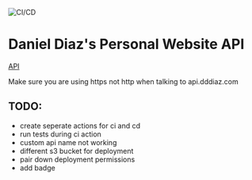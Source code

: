 ![CI/CD](https://github.com/dddiaz/api.dddiaz.com/workflows/CI/CD/badge.svg)

# Daniel Diaz's Personal Website API

[API](https://api.dddiaz.com/birthday)

Make sure you are using https not http when talking to api.dddiaz.com

## TODO:
- create seperate actions for ci and cd
- run tests during ci action
- custom api name not working
- different s3 bucket for deployment
- pair down deployment permissions
- add badge